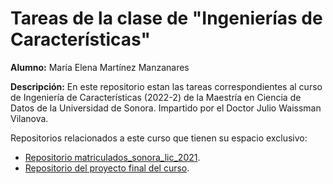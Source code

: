 # Tareas de la clase de "Ingenierías de Características"

**Alumno:** María Elena Martínez Manzanares

**Descripción:** En este repositorio estan las tareas correspondientes al curso de Ingeniería de Características (2022-2) de la Maestría en Ciencia de Datos de la Universidad de Sonora. Impartido por el Doctor Julio Waissman Vilanova.

Repositorios relacionados a este curso que tienen su espacio exclusivo:

* [Repositorio matriculados_sonora_lic_2021](https://github.com/Maleniski/matriculados_sonora_lic_2021).
* [Repositorio del proyecto final del curso](https://github.com/Maleniski/ing-caracteristicas-migrantes-sonora-arizona).
